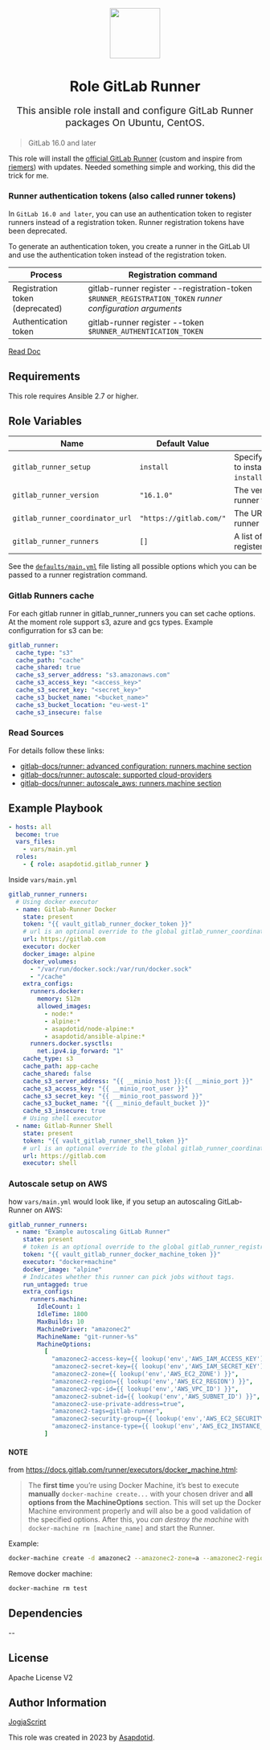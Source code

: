 <p align="center"> <img src="https://user-images.githubusercontent.com/34257858/129839002-15e3f2c7-3f75-46d4-afae-0fd207d7fdde.png" width="100" height="100"></p>

<h1 align="center">
    Role GitLab Runner
</h1>

<p align="center" style="font-size: 1.2rem;">
    This ansible role install and configure GitLab Runner packages On Ubuntu, CentOS.
</p>

> GitLab 16.0 and later

This role will install the [official GitLab Runner](https://gitlab.com/gitlab-org/gitlab-runner)
(custom and inspire from [riemers](https://github.com/riemers/ansible-gitlab-runner)) with updates. Needed something simple and working, this did the trick for me.

### Runner authentication tokens (also called runner tokens)

In `GitLab 16.0 and later`, you can use an authentication token to register runners instead of a registration token. Runner registration tokens have been deprecated.

To generate an authentication token, you create a runner in the GitLab UI and use the authentication token instead of the registration token.

| Process                         | Registration command                                                                                      |
| ------------------------------- | --------------------------------------------------------------------------------------------------------- |
| Registration token (deprecated) | gitlab-runner register --registration-token `$RUNNER_REGISTRATION_TOKEN` _runner configuration arguments_ |
| Authentication token            | gitlab-runner register --token `$RUNNER_AUTHENTICATION_TOKEN`                                             |

[Read Doc](https://docs.gitlab.com/ee/security/token_overview.html)

## Requirements

This role requires Ansible 2.7 or higher.

## Role Variables

| Name                            | Default Value           | Description                                                                       |
| ------------------------------- | ----------------------- | --------------------------------------------------------------------------------- |
| `gitlab_runner_setup`           | `install`               | Specify whether you want to install Gitlab Runner `install`/`upgrade`/`uninstall` |
| `gitlab_runner_version`         | `"16.1.0"`              | The version of the GitLab runner to install                                       |
| `gitlab_runner_coordinator_url` | `"https://gitlab.com/"` | The URL to register the runner                                                    |
| `gitlab_runner_runners`         | `[]`                    | A list of runners to register and configure                                       |

See the [`defaults/main.yml`](https://github.com/asapdotid/ansible-role-gitlab_runner/blob/master/defaults/main.yml) file listing all possible options which you can be passed to a runner registration command.

### Gitlab Runners cache

For each gitlab runner in gitlab_runner_runners you can set cache options. At the moment role support s3, azure and gcs types.
Example configurration for s3 can be:

```yaml
gitlab_runner:
  cache_type: "s3"
  cache_path: "cache"
  cache_shared: true
  cache_s3_server_address: "s3.amazonaws.com"
  cache_s3_access_key: "<access_key>"
  cache_s3_secret_key: "<secret_key>"
  cache_s3_bucket_name: "<bucket_name>"
  cache_s3_bucket_location: "eu-west-1"
  cache_s3_insecure: false
```

### Read Sources

For details follow these links:

- [gitlab-docs/runner: advanced configuration: runners.machine section](https://docs.gitlab.com/runner/configuration/advanced-configuration.html#the-runnersmachine-section)
- [gitlab-docs/runner: autoscale: supported cloud-providers](https://docs.gitlab.com/runner/configuration/autoscale.html#supported-cloud-providers)
- [gitlab-docs/runner: autoscale_aws: runners.machine section](https://docs.gitlab.com/runner/configuration/runner_autoscale_aws/#the-runnersmachine-section)

## Example Playbook

```yaml
- hosts: all
  become: true
  vars_files:
    - vars/main.yml
  roles:
    - { role: asapdotid.gitlab_runner }
```

Inside `vars/main.yml`

```yaml
gitlab_runner_runners:
  # Using docker executor
  - name: Gitlab-Runner Docker
    state: present
    token: "{{ vault_gitlab_runner_docker_token }}"
    # url is an optional override to the global gitlab_runner_coordinator_url
    url: https://gitlab.com
    executor: docker
    docker_image: alpine
    docker_volumes:
      - "/var/run/docker.sock:/var/run/docker.sock"
      - "/cache"
    extra_configs:
      runners.docker:
        memory: 512m
        allowed_images:
          - node:*
          - alpine:*
          - asapdotid/node-alpine:*
          - asapdotid/ansible-alpine:*
      runners.docker.sysctls:
        net.ipv4.ip_forward: "1"
    cache_type: s3
    cache_path: app-cache
    cache_shared: false
    cache_s3_server_address: "{{ __minio_host }}:{{ __minio_port }}"
    cache_s3_access_key: "{{ __minio_root_user }}"
    cache_s3_secret_key: "{{ __minio_root_password }}"
    cache_s3_bucket_name: "{{ __minio_default_bucket }}"
    cache_s3_insecure: true
    # Using shell executor
  - name: Gitlab-Runner Shell
    state: present
    token: "{{ vault_gitlab_runner_shell_token }}"
    # url is an optional override to the global gitlab_runner_coordinator_url
    url: https://gitlab.com
    executor: shell
```

### Autoscale setup on AWS

how `vars/main.yml` would look like, if you setup an autoscaling GitLab-Runner on AWS:

```yaml
gitlab_runner_runners:
  - name: "Example autoscaling GitLab Runner"
    state: present
    # token is an optional override to the global gitlab_runner_registration_token
    token: "{{ vault_gitlab_runner_docker_machine_token }}"
    executor: "docker+machine"
    docker_image: "alpine"
    # Indicates whether this runner can pick jobs without tags.
    run_untagged: true
    extra_configs:
      runners.machine:
        IdleCount: 1
        IdleTime: 1800
        MaxBuilds: 10
        MachineDriver: "amazonec2"
        MachineName: "git-runner-%s"
        MachineOptions:
          [
            "amazonec2-access-key={{ lookup('env','AWS_IAM_ACCESS_KEY') }}",
            "amazonec2-secret-key={{ lookup('env','AWS_IAM_SECRET_KEY') }}",
            "amazonec2-zone={{ lookup('env','AWS_EC2_ZONE') }}",
            "amazonec2-region={{ lookup('env','AWS_EC2_REGION') }}",
            "amazonec2-vpc-id={{ lookup('env','AWS_VPC_ID') }}",
            "amazonec2-subnet-id={{ lookup('env','AWS_SUBNET_ID') }}",
            "amazonec2-use-private-address=true",
            "amazonec2-tags=gitlab-runner",
            "amazonec2-security-group={{ lookup('env','AWS_EC2_SECURITY_GROUP') }}",
            "amazonec2-instance-type={{ lookup('env','AWS_EC2_INSTANCE_TYPE') }}",
          ]
```

#### NOTE

from https://docs.gitlab.com/runner/executors/docker_machine.html:

> The **first time** you’re using Docker Machine, it’s best to execute **manually** `docker-machine create...` with your chosen driver and **all options from the MachineOptions** section. This will set up the Docker Machine environment properly and will also be a good validation of the specified options. After this, you _can destroy the machine_ with `docker-machine rm [machine_name]` and start the Runner.

Example:

```bash
docker-machine create -d amazonec2 --amazonec2-zone=a --amazonec2-region=us-east-1 --amazonec2-vpc-id=vpc-11111111 --amazonec2-subnet-id=subnet-1111111 --amazonec2-use-private-address=true --amazonec2-tags=gitlab-runner --amazonec2-instance-type=t3.medium test
```

Remove docker machine:

```bash
docker-machine rm test
```

## Dependencies

--

## License

Apache License V2

## Author Information

[JogjaScript](https://jogjascript.com)

This role was created in 2023 by [Asapdotid](https://github.com/asapdotid).
